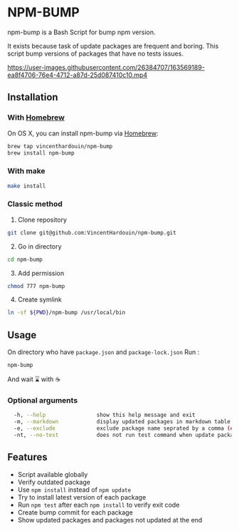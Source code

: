 # NPM-BUMP 

npm-bump is a Bash Script for bump npm version.

It exists because task of update packages are frequent and boring.
This script bump versions of packages that have no tests issues.

https://user-images.githubusercontent.com/26384707/163569189-ea8f4706-76e4-4712-a87d-25d087410c10.mp4

## Installation 

### With [Homebrew](https://brew.sh/)
On OS X, you can install npm-bump via [Homebrew](https://brew.sh/):
```bash 
brew tap vincenthardouin/npm-bump
brew install npm-bump
```

### With make

```bash
make install
```

### Classic method
1. Clone repository 
```bash
git clone git@github.com:VincentHardouin/npm-bump.git
```

2. Go in directory
```bash
cd npm-bump
```

3. Add permission
```bash
chmod 777 npm-bump
```

4. Create symlink
```bash
ln -sf ${PWD}/npm-bump /usr/local/bin
```

## Usage 

On directory who have `package.json` and `package-lock.json` 
Run : 
```bash
npm-bump
```
And wait :hourglass: with :coffee:

### Optional arguments

```bash
  -h, --help                show this help message and exit
  -m, --markdown            display updated packages in markdown table
  -e, --exclude             exclude package name seprated by a comma (e.g -e lodash,mocha)
  -nt, --no-test            does not run test command when update package
``` 

## Features 
- Script available globally 
- Verify outdated package 
- Use `npm install` instead of `npm update`
- Try to install latest version of each package
- Run `npm test` after each `npm install` to verify exit code
- Create bump commit for each package 
- Show updated packages and packages not updated at the end
